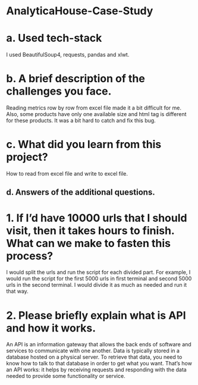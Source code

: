 # AnalyticaHouse-Case-Study

# a. Used tech-stack
I used BeautifulSoup4, requests, pandas and xlwt.

# b. A brief description of the challenges you face.
Reading metrics row by row from excel file made it a bit difficult for me. Also, some products have only one available size and html tag is different for these products. It was a bit hard to catch and fix this bug.

# c. What did you learn from this project?
How to read from excel file and write to excel file.

## d. Answers of the additional questions.

# 1. If I’d have 10000 urls that I should visit, then it takes hours to finish. What can we make to fasten this process?
I would split the urls and run the script for each divided part. For example, I would run the script for the first 5000 urls in first terminal and second 5000 urls in the second terminal. I would divide it as much as needed and run it that way.

# 2. Please briefly explain what is API and how it works.
An API is an information gateway that allows the back ends of software and services to communicate with one another. Data is typically stored in a database hosted on a physical server. To retrieve that data, you need to know how to talk to that database in order to get what you want. That’s how an API works: it helps by receiving requests and responding with the data needed to provide some functionality or service.
